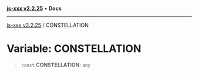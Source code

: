 [**js-xxx v2.2.25**](../README.md) • **Docs**

***

[js-xxx v2.2.25](../README.md) / CONSTELLATION

# Variable: CONSTELLATION

> `const` **CONSTELLATION**: `any`

